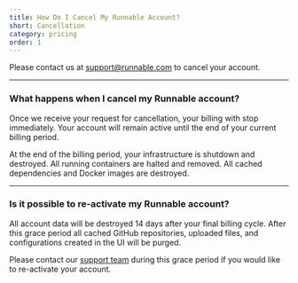 ```yaml
---
title: How Do I Cancel My Runnable Account?
short: Cancellation
category: pricing
order: 1
---
```


Please contact us at [support@runnable.com](mailto:support@runnable.com) to cancel your account.

---

### What happens when I cancel my Runnable account?

Once we receive your request for cancellation, your billing with stop immediately. Your account will remain active until the end of your current billing period.

At the end of the billing period, your infrastructure is shutdown and destroyed. All running containers are halted and removed. All cached dependencies and Docker images are destroyed.

---

### Is it possible to re-activate my Runnable account?

All account data will be destroyed 14 days after your final billing cycle. After this grace period all cached GitHub repositories, uploaded files, and configurations created in the UI will be purged.

Please contact our [support team](mailto:support@runnable.com) during this grace period if you would like to re-activate your account.
